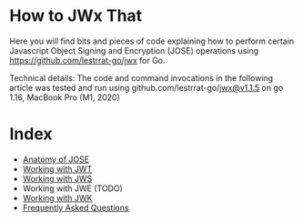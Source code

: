 # How to JWx That

Here you will find bits and pieces of code explaining how to perform certain Javascript Object Signing and Encryption (JOSE) operations using https://github.com/lestrrat-go/jwx for Go.

Technical details: The code and command invocations in the following article was tested and run using github.com/lestrrat-go/jwx@v1.1.5 on go 1.16, MacBook Pro (M1, 2020)

# Index

* [Anatomy of JOSE](./00-anatomy.md)
* [Working with JWT](./01-jwt.md)
* [Working with JWS](./02-jws.md)
* Working with JWE (TODO)
* [Working with JWK](./04-jwk.md)
* [Frequently Asked Questions](./99-faq.md)

